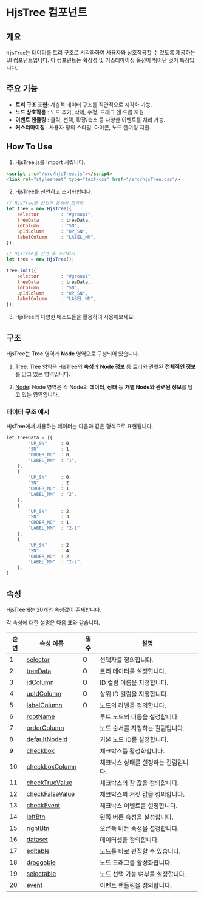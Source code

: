 # HjsTree 컴포넌트

## 개요

`HjsTree`는 데이터를 트리 구조로 시각화하여 사용자와 상호작용할 수 있도록 제공하는 UI 컴포넌트입니다. 이 컴포넌트는 확장성 및 커스터마이징 옵션이 뛰어난 것이 특징입니다.

## 주요 기능
- **트리 구조 표현**: 계층적 데이터 구조를 직관적으로 시각화 가능.
- **노드 상호작용** : 노드 추가, 삭제, 수정, 드래그 앤 드롭 지원.
- **이벤트 핸들링** : 클릭, 선택, 확장/축소 등 다양한 이벤트를 처리 가능.
- **커스터마이징**  : 사용자 정의 스타일, 아이콘, 노드 렌더링 지원.

## How To Use

1. HjsTree.js를 Import 시킵니다.
```html
<script src="/src/hjsTree.js"></script>
<link rel="stylesheet" type="text/css" href="/src/hjsTree.css"/>
```

2. HjsTree를 선언하고 초기화합니다.
```javascript
// HjsTree를 선언과 동시에 초기화
let tree = new HjsTree({
    selector        : "#group1",
    treeData        : treeData,
    idColumn        : "SN",
    upIdColumn      : "UP_SN",
    labelColumn     : "LABEL_NM",
});
```

```javascript
// HjsTree를 선언 후 초기화시
let tree = new HjsTree();
 
tree.init({
    selector        : "#group1",
    treeData        : treeData,
    idColumn        : "SN",
    upIdColumn      : "UP_SN",
    labelColumn     : "LABEL_NM",
});
```

3. HjsTree의 다양한 메소드들을 활용하여 사용해보세요!


## 구조

HjsTree는 **Tree** 영역과 **Node** 영역으로 구성되어 있습니다.

1. [Tree](./docs/tree/README.md): Tree 영역은 HjsTree의 **속성**과 **Node 정보** 등 트리와 관련된 **전체적인 정보**를 담고 있는 영역입니다.

2. [Node](./docs/node/README.md): Node 영역은 각 Node의 **데이터**, **상태** 등 **개별 Node와 관련된 정보**를 담고 있는 영역입니다.


### 데이터 구조 예시
HjsTree에서 사용하는 데이터는 다음과 같은 형식으로 표현됩니다.

```javascript
let treeData = [{
        "UP_SN"     : 0,
        "SN"        : 1,
        "ORDER_NO"  : 0,
        "LABEL_NM"  : "1",
    },
    {
        "UP_SN"     : 0,
        "SN"        : 2,
        "ORDER_NO"  : 1,
        "LABEL_NM"  : "2",
    },
    {
        "UP_SN"     : 2,
        "SN"        : 3,
        "ORDER_NO"  : 1,
        "LABEL_NM"  : "2-1",
    },
    {
        "UP_SN"     : 2,
        "SN"        : 4,
        "ORDER_NO"  : 2,
        "LABEL_NM"  : "2-2",
    },
]
```

## 속성

HjsTree에는 20개의 속성값이 존재합니다.

각 속성에 대한 설명은 다음 표와 같습니다.


|순번| 속성 이름                                                 | 필수   | 설명                                |
|----|----------------------------------------------------------|--------|------------------------------------|        
|1   | [selector](./docs/props/README.md#selector)              | O      | 선택자를 정의합니다.                 |          
|2   | [treeData](./docs/props/README.md#treeData)              | O      | 트리 데이터를 설정합니다.            |
|3   | [idColumn](./docs/props/README.md#idColumn)              | O      | ID 컬럼 이름을 지정합니다.           |
|4   | [upIdColumn](./docs/props/README.md#upIdColumn)          | O      | 상위 ID 컬럼을 지정합니다.           |
|5   | [labelColumn](./docs/props/README.md#labelColumn)        | O      | 노드의 라벨을 정의합니다.            |
|6   | [rootName](./docs/props/README.md#rootName)              |        | 루트 노드의 이름을 설정합니다.       |    
|7   | [orderColumn](./docs/props/README.md#orderColumn)        |        | 노드 순서를 지정하는 컬럼입니다.     |        
|8   | [defaultNodeId](./docs/props/README.md#defaultNodeId)    |        | 기본 노드 ID를 설정합니다.           |
|9   | [checkbox](./docs/props/README.md#checkbox)              |        | 체크박스를 활성화합니다.             |
|10  | [checkboxColumn](./docs/props/README.md#checkboxColumn)  |        | 체크박스 상태를 설정하는 컬럼입니다. |            
|11  | [checkTrueValue](./docs/props/README.md#checkTrueValue)  |        | 체크박스의 참 값을 정의합니다.       |     
|12  | [checkFalseValue](./docs/props/README.md#checkFalseValue)|        | 체크박스의 거짓 값을 정의합니다.     |     
|13  | [checkEvent](./docs/props/README.md#checkEvent)          |        | 체크박스 이벤트를 설정합니다.        |   
|14  | [leftBtn](./docs/props/README.md#leftBtn)                |        | 왼쪽 버튼 속성을 설정합니다.         |
|15  | [rightBtn](./docs/props/README.md#rightBtn)              |        | 오른쪽 버튼 속성을 설정합니다.       |    
|16  | [dataset](./docs/props/README.md#dataset)                |        | 데이터셋을 정의합니다.               |
|17  | [editable](./docs/props/README.md#editable)              |        | 노드를 바로 편집할 수 있습니다.      |
|18  | [draggable](./docs/props/README.md#draggable)            |        | 노드 드래그를 활성화합니다.          | 
|19  | [selectable](./docs/props/README.md#selectable)          |        | 노드 선택 가능 여부를 설정합니다.    |         
|20  | [event](./docs/props/README.md#event)                    |        | 이벤트 핸들링을 정의합니다.          | 
  